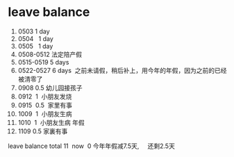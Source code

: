 # leave balance
1. 0503   1  day
2. 0504   1  day
3. 0505   1  day
4. 0508-0512 法定陪产假
5. 0515-0519 5 days
6. 0522-0527 6 days  之前未请假，稍后补上，用今年的年假，因为之前的已经被清零了
7. 0908  0.5 幼儿园接孩子
8. 0912  1  小朋友发烧
9. 0915  0.5  家里有事
10. 1009  1  小朋友生病
11. 1010  1  小朋友生病 年假
12. 1109  0.5 家裏有事

leave balance total 11   now  0
今年年假减7.5天,     还剩2.5天
